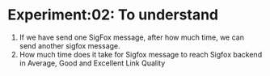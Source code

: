 # Experiment:02: To understand
1. If we have send one SigFox message, after how much time, we can send another sigfox message.
2. How much time does it take for Sigfox message to reach Sigfox backend in Average, Good and Excellent Link Quality